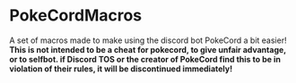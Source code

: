 # PokeCordMacros
A set of macros made to make using the discord bot PokeCord a bit easier! **This is not intended to be a cheat for pokecord, to give unfair advantage, or to selfbot. if Discord TOS or the creator of PokeCord find this to be in violation of their rules, it will be discontinued immediately!**
